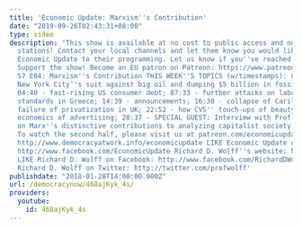 ```yaml
---
title: 'Economic Update: Marxism''s Contribution'
date: "2019-09-26T02:43:31+08:00"
type: video
description: 'This show is available at no cost to public access and non-profit community
  stations! Contact your local channels and let them know you would like them to add
  Economic Update to their programming. Let us know if you''ve reached out: info(a)democracyatwork.info
  Support the show! Become an EU patron on Patreon: https://www.patreon.com/economicupdate
  S7 E04: Marxism''s Contribution THIS WEEK''S TOPICS (w/timestamps): 00:55 - Updates
  New York City''s suit against big oil and dumping $5 billion in fossil fuel investments;
  04:40 - fast-rising US consumer debt; 07:33 - further attacks on labor and living
  standards in Greece; 14:39 - announcements; 16:30 - collapse of Carillion Corp exposes
  failure of privatization in UK; 22:52 - how CVS'' touch-ups of beauty images expose
  economics of advertising; 28:37 - SPECIAL GUEST: Interview with Prof. Bertell Ollman
  on Marx''s distinctive contributions to analyzing capitalist society, past and present.
  To watch the second half, please visit us at patreon.com/economicupdate Learn more:
  http://www.democracyatwork.info/economicupdate LIKE Economic Update on Facebook:
  http://www.facebook.com/EconomicUpdate Richard D. Wolff''s website: http://www.rdwolff.com
  LIKE Richard D. Wolff on Facebook: http://www.facebook.com/RichardDWolff Follow
  Richard D. Wolff on Twitter: http://twitter.com/profwolff'
publishdate: "2018-01-28T14:00:00.000Z"
url: /democracynow/468ajKyk_4s/
providers:
  youtube:
    id: 468ajKyk_4s
---
```

